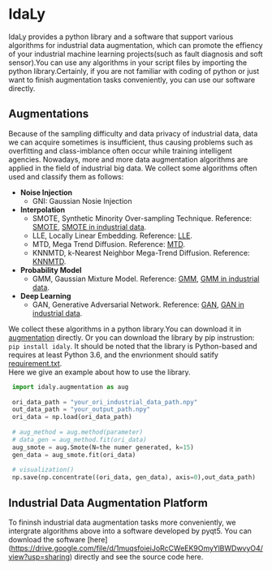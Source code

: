 # IdaLy
IdaLy provides a python library and a software that support various algorithms for industrial data augmentation, which can promote the effiency of your industrial machine learning projects(such as fault diagnosis and soft sensor).You can use any algorithms in your script files by importing the python library.Certainly, if you are not familiar with coding of python or just want to finish augmentation tasks conveniently, you can use our software directly.  
## Augmentations
Because of the sampling difficulty and data privacy of industrial data, data we can acquire sometimes is insufficient, thus causing problems such as overfitting and class-imblance often occur while training intelligent agencies. Nowadays, more and more data augmentation algorithms are applied in the field of industrial big data. We collect some algorithms often used and classify them as follows:  
- **Noise Injection**
  - GNI:  Gaussian Nosie Injection
- **Interpolation**
  - SMOTE, Synthetic Minority Over-sampling Technique. Reference: [SMOTE](https://www.jair.org/index.php/jair/article/view/10302/24590), [SMOTE in industrial data](https://ieeexplore.ieee.org/abstract/document/9858365).
  - LLE, Locally Linear Embedding. Reference: [LLE](https://www.science.org/doi/abs/10.1126/science.290.5500.2323).
  - MTD, Mega Trend Diffusion. Reference: [MTD](https://www.sciencedirect.com/science/article/pii/S0305054805001693).
  - KNNMTD, k-Nearest Neighbor Mega-Trend Diffusion. Reference: [KNNMTD](https://www.sciencedirect.com/science/article/pii/S0950705121009473).
- **Probability Model**
  - GMM, Gaussian Mixture Model. Reference: [GMM](http://leap.ee.iisc.ac.in/sriram/teaching/MLSP_16/refs/GMM_Tutorial_Reynolds.pdf), [GMM in industrial data](https://www.sciencedirect.com/science/article/pii/S002002552100935X). 
- **Deep Learning**
  - GAN, Generative Adversarial Network. Reference: [GAN](https://dl.acm.org/doi/pdf/10.1145/3422622), [GAN in industrial data](https://dl.acm.org/doi/pdf/10.1145/3422622X).
 
 We collect these algorithms in a python library.You can download it in [augmentation](https://github.com/3uchen/IdaLy/blob/master/src/augmentation.py) directly. Or you can download the library by pip instrustion: `pip install idaly`. It should be noted that the library is Python-based and requires at least Python 3.6, and the envrionment should satify [requirement.txt](https://github.com/3uchen/IdaLy/blob/master/requirements.txt).  
 Here we give an example about how to use the library.  
```python
 import idaly.augmentation as aug
 
 ori_data_path = "your_ori_industrial_data_path.npy"
 out_data_path = "your_output_path.npy"
 ori_data = np.load(ori_data_path)
 
 # aug_method = aug.method(parameter)
 # data_gen = aug_method.fit(ori_data)
 aug_smote = aug.Smote(N=the numer generated, k=15)
 gen_data = aug_smote.fit(ori_data)
 
 # visualization()
 np.save(np.concentrate((ori_data, gen_data), axis=0),out_data_path)
 ```
 ## Industrial Data Augmentation Platform
 To fininsh industrial data augmentation tasks more conveniently, we intergrate algorithms above into a software developed by pyqt5. You can download the software [here] (https://drive.google.com/file/d/1muqsfoieiJoRcCWeEK9OmyYlBWDwvyO4/view?usp=sharing) directly and see the source code here.
 

